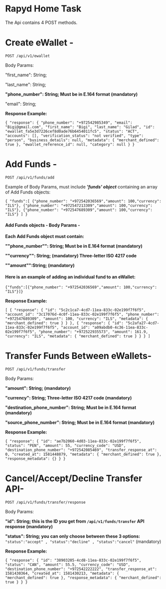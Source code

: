 # Rapyd Home Task

The Api contains 4 POST methods.


# Create eWallet -

`POST /api/v1/ewallet`

Body Params:

"first_name": String;

"last_name": String;

**"phone_number": String; Must be in E.164 format (mandatory)**

"email": String;

**Response Example:** 

`{
    "response": {
        "phone_number": "+972542985349",
        "email": "Bigi@gmail.com",
        "first_name": "Bigi",
        "last_name": "Gilad",
        "id": "ewallet_fa5e3d7226cef8d0ade76b6454011fc5",
        "status": "ACT",
        "accounts": [],
        "verification_status": "not verified",
        "type": "person",
        "business_details": null,
        "metadata": {
            "merchant_defined": true
        },
        "ewallet_reference_id": null,
        "category": null
    }
}`


# Add Funds -

`POST /api/v1/funds/add`

Example of Body Params, must include **_'funds' object_** containing an array of Add Funds objects:

`{
	"funds":[
		{"phone_number": "+972542036569","amount": 100,"currency": "ILS"},
		{"phone_number": "+972547213309","amount": 100,"currency": "ILS"},
		{"phone_number": "+972547689309","amount": 100,"currency": "ILS"}
		]
}`

#### Add Funds objects - Body Params -

**Each Add Funds object must contain:**

**""phone_number"": String; Must be in E.164 format (mandatory)**

**""currency"": String; (mandatory) Three-letter ISO 4217 code**

**""amount"":String; (mandatory)** 

#### Here is an example of adding an individual fund to an eWallet:

`{"funds":[{"phone_number": "+972542036569","amount": 100,"currency": "ILS"}]}`

**Response Example:**

`[
  {
    "response": {
      "id": "5c2c1ca7-4cd7-11ea-833c-02e199f7f6f5",
      "account_id": "3c17076d-4c0f-11ea-833c-02e199f7f6f5",
      "phone_number": "+972547689309",
      "amount": 100,
      "currency": "ILS",
      "metadata": {
        "merchant_defined": true
      }
    }
  },
  {
    "response": {
      "id": "5c2afa27-4cd7-11ea-833c-02e199f7f6f5",
      "account_id": "a09abdb0-4c36-11ea-833c-02e199f7f6f5",
      "phone_number": "+972522935573",
      "amount": 161.9,
      "currency": "ILS",
      "metadata": {
        "merchant_defined": true
      }
    }
  }
]`


# Transfer Funds Between eWallets-

`POST /api/v1/funds/transfer`

Body Params:

**"amount": String; (mandatory)**

**"currency": String; Three-letter ISO 4217 code (mandatory)**

**"destination_phone_number":  String;  Must be in E.164 format (mandatory)**

**"source_phone_number": String;  Must be in E.164 format (mandatory)**

**Response Example:**

`{
    "response": {
        "id": "ae7b2060-4d03-11ea-833c-02e199f7f6f5",
        "status": "PEN",
        "amount": 55,
        "currency_code": "USD",
        "destination_phone_number": "+972542085469",
        "transfer_response_at": 0,
        "created_at": 1581448879,
        "metadata": {
            "merchant_defined": true
        },
        "response_metadata": {}
    }
}`


# Cancel/Accept/Decline Transfer API-

`POST /api/v1/funds/transfer/response
`

Body Params: 

**"id": String; this is the ID you get from `/api/v1/funds/transfer` API response (mandatory)**

**"status": String; you can only choose between these 3 options:**
`"status":"accept" , "status":"decline" , "status":"cancel"` (mandatory) 

**Response Example:** 

`{
    "response": {
        "id": "38903205-4cd8-11ea-833c-02e199f7f6f5",
        "status": "CAN",
        "amount": 55.5,
        "currency_code": "USD",
        "destination_phone_number": "+972542222222",
        "transfer_response_at": 1581430364,
        "created_at": 1581430213,
        "metadata": {
            "merchant_defined": true
        },
        "response_metadata": {
            "merchant_defined": true
        }
    }
}`
